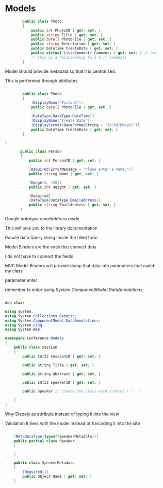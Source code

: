 # Models
```C#
        public class Photo
        {
            public int PhotoID { get; set; }
            public string Title { get; set; }
            public byte[] PhotoFile { get; set; }
            public string Description { get; set; }
            public DateTime CreateDate { get; set; }
            public virtual List<Comment> Comments { get; set; } // notice the VIRTUAL
            // This is a relationship to a 0..* Comments
        }

```

Model should provide metadata so that it is centralized.

This is performed through attributes 

```C# 

        public class Photo
        {
            [DisplayName("Picture")]
            public byte[] PhotoFile { get; set; }

            [DataType(DataType.DateTime)]
            [DisplayName("Create Date")]
            [DisplayFormat(DataFormatString = "{0:dd/MM/yy}")]
            public DateTime CreateDate { get; set; }
        }

}

       public class Person
       {
           public int PersonID { get; set; }

           [Required(ErrorMessage = "Pleae enter a name.")]
           public string Name { get; set; }

           [Range(0, 400)]
           public int Height { get; set; }

           [Required]
           [DataType(DataType.EmailAddress)]
           public string EmailAddress { get; set; }
       }

`````

Google *datatype emailaddress msdn*

This will take you to the library documentation

Rooute data 
Query string
Inside the filled form

Model Binders are the ones that connect data

I do not have to connect the fields

MVC Model Binders will provide dump that data into parameters that match my class

parameter enter

remember to enter
*using System.ComponentModel.DataAnnotations;*
```C# 

Add class

using System;
using System.Collections.Generic;
using System.ComponentModel.DataAnnotations;
using System.Linq;
using System.Web;

namespace Conference.Models
{
    public class Session
    {
        public Int32 SessionID { get; set; }

        public String Title { get; set; }

        public String Abstract { get; set; }

        public Int32 SpeakerID { get; set; }

        public Speaker // create the class with Control + " . "

    }
}

```

Why Dispaly as attribute instead of typing it into the view

Validation 
It lives with the model instead of harcoding it into the site

```C#

    [MetadataType(typeof(SpeakerMetadata))]
    public partial class Speaker
    {

    }

    public class SpeakerMetadata
    {
        [Required()]
        public Object Name { get; set; }
    }

```
